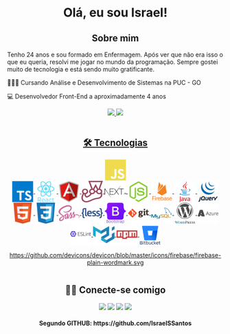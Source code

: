 <h1 align="center">Olá, eu sou Israel!</h1>

<div>
  <h2 align="center">Sobre mim </h2>
  <p> Tenho 24 anos e sou formado em Enfermagem. Após ver que não era isso o que eu queria, resolvi me jogar no mundo da programação. Sempre gostei muito de tecnologia e está sendo muito gratificante. </p>
  <p> 👩🏻‍🎓 Cursando Análise e Desenvolvimento de Sistemas na PUC - GO </p>
  <p> 💻 Desenvolvedor Front-End a aproximadamente 4 anos</p>
</div>

<div align="center">
  <a href="https://github.com/IsraelSDev">
  <img height="160em" src="https://github-readme-stats.vercel.app/api?username=IsraelSDev&show_icons=true&theme=react&include_all_commits=true&count_private=true"/>
  <img height="160em" src="https://github-readme-stats.vercel.app/api/top-langs/?username=IsraelSDev&layout=compact&langs_count=7&theme=react"/>
</div> <br>


<div align="center" style="display: inline-block">
  <div><h2>🛠 Tecnologias</h2></div>
  <div styles="display: flex">
  <img align="center" alt="JS" height="50" width="50" styles="margin: 10px" src="https://raw.githubusercontent.com/devicons/devicon/master/icons/javascript/javascript-plain.svg">
    </br>
  <img align="center" alt="TYPESCRIPT" height="50" width="50" styles="margin: 10px" src="https://github.com/devicons/devicon/blob/master/icons/typescript/typescript-original.svg">
  <img align="center" alt="REACT" height="50" width="50" styles="margin: 10px" src="https://github.com/devicons/devicon/blob/master/icons/react/react-original-wordmark.svg">
  <img align="center" alt="ANGULAR" height="50" width="50" styles="margin: 10px" src="https://github.com/devicons/devicon/blob/master/icons/angularjs/angularjs-original.svg">
  <img align="center" alt="JEST" height="50" width="50" styles="margin: 10px" src="https://github.com/devicons/devicon/blob/master/icons/jest/jest-plain.svg">
  <img align="center" alt="NEXT" height="50" width="50" styles="margin: 10px" src="https://github.com/devicons/devicon/blob/master/icons/nextjs/nextjs-original-wordmark.svg">
  <img align="center" alt="NODEJS" height="50" width="50" styles="margin: 10px" src="https://github.com/devicons/devicon/blob/master/icons/nodejs/nodejs-plain.svg">
  <img align="center" alt="FIREBASE" height="50" width="50" styles="margin: 10px" src="https://github.com/devicons/devicon/blob/master/icons/firebase/firebase-plain-wordmark.svg">
  <img align="center" alt="JAVA" height="50" width="50" styles="margin: 10px" src="https://github.com/devicons/devicon/blob/master/icons/java/java-original-wordmark.svg"> 
  <img align="center" alt="JQUERY" height="50" width="50" styles="margin: 10px" src="https://github.com/devicons/devicon/blob/master/icons/jquery/jquery-original-wordmark.svg"> 
  <img align="center" alt="HTML" height="50" width="50" styles="margin: 10px" src="https://raw.githubusercontent.com/devicons/devicon/master/icons/html5/html5-original.svg">
  <img align="center" alt="CSS" height="50" width="50" styles="margin: 10px" src="https://raw.githubusercontent.com/devicons/devicon/master/icons/css3/css3-original.svg"> 
  <img align="center" alt="SASS" height="50" width="50" styles="margin: 10px" src="https://github.com/devicons/devicon/blob/master/icons/sass/sass-original.svg">
  <img align="center" alt="LESS" height="50" width="50" styles="margin: 10px" src="https://github.com/devicons/devicon/blob/master/icons/less/less-plain-wordmark.svg">
  <img align="center" alt="BOOTSTRAP" height="50" width="50" styles="margin: 10px" src="https://github.com/devicons/devicon/blob/master/icons/bootstrap/bootstrap-original-wordmark.svg">
  <img align="center" alt="GIT" height="50" width="50" styles="margin: 10px" src="https://github.com/devicons/devicon/blob/master/icons/git/git-original-wordmark.svg">
  <img align="center" alt="MYSQL" height="50" width="50" styles="margin: 10px" src="https://github.com/devicons/devicon/blob/master/icons/mysql/mysql-original-wordmark.svg"> 
  <img align="center" alt="WORDPRESS" height="50" width="50" styles="margin: 10px" src="https://github.com/devicons/devicon/blob/master/icons/wordpress/wordpress-original.svg">
  <img align="center" alt="AZURE" height="50" width="50" styles="margin: 10px" src="https://github.com/devicons/devicon/blob/master/icons/azure/azure-plain-wordmark.svg">
  <img align="center" alt="ESLINT" height="50" width="50" styles="margin: 10px" src="https://github.com/devicons/devicon/blob/master/icons/eslint/eslint-original-wordmark.svg">
  <img align="center" alt="MATERIALUI" height="50" width="50" styles="margin: 10px" src="https://github.com/devicons/devicon/blob/master/icons/materialui/materialui-original.svg">
  <img align="center" alt="NPM" height="50" width="50" styles="margin: 10px" src="https://github.com/devicons/devicon/blob/master/icons/npm/npm-original-wordmark.svg">
  <img align="center" alt="BITBUCKET" height="50" width="50" styles="margin: 10px" src="https://github.com/devicons/devicon/blob/master/icons/bitbucket/bitbucket-original-wordmark.svg">
  </div>
  
  


https://github.com/devicons/devicon/blob/master/icons/firebase/firebase-plain-wordmark.svg

</div> <br>
  
  
<div align="center"> 
  <h2>🤝🏻 Conecte-se comigo</h2>
  <a href="https://www.linkedin.com/in/israel-soares-0769191b2/" target="_Blank"><img src="https://img.shields.io/badge/-LinkedIn-%230077B5?style=for-the-badge&logo=linkedin&logoColor=white" target="_Blank"></a> 
  <a href="https://wa.me/5562993645927" target="_Blank"> <img src="https://img.shields.io/badge/WhatsApp-25D366?style=for-the-badge&logo=whatsapp&logoColor=white" target="_blank"></a>
  <a href = "mailto:israelsoares007@outlook.com"><img src="https://img.shields.io/badge/-Gmail-%23333?style=for-the-badge&logo=gmail&logoColor=white" target="_blank"></a>
  <a href="https://instagram.com/israelssantos_/" target="_Blank"><img src="https://img.shields.io/badge/-Instagram-%23E4405F?style=for-the-badge&logo=instagram&logoColor=white" target="_Blank"></a>
</div>
  
  <div align="center"> 
      <h4>Segundo GITHUB: https://github.com/IsraelSSantos </h4>
  </div>
